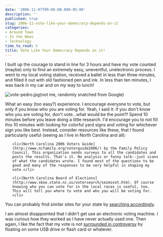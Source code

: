 ```yaml
---
date: '2006-11-07T09:06:00.000-05:00'
description: ''
published: true
slug: 2006-11-vote-like-your-democracy-depends-on-it
categories:
- Around Town
- In the News
- Technology
time_to_read: 5
title: Vote Like Your Democracy Depends on it!
---
```


I built up the courage to stand in line for 3 hours and have my vote counted (maybe) only to find an extremely easy, uneventful, unelectronic process. I went to my local voting station, received a ballet in less than three minutes, and filled it out with old fashioned pen and ink. In less than ten minutes, I was back in my car and on my way to lunch!



![vote-pedro.jpg](vote-pedro.jpg)(not me, randomly snatched from Google)

What an easy (too easy?) experience. I encourage everyone to vote, but only if you know who you are voting for. Yeah, I said it: if you don't know who you are voting for, don't vote...what would be the point?! Spend 10 minutes before you leave doing a little research. I'd encourage you to not fill this 10 minutes with looking for colorful yard signs and voting for whichever sign you like best. Instead, consider resources like these, that I found particularly useful (seeing as I live in North Carolina and all):

<ul>

	<li>[North Carolina 2006 Voters Guide](http://www.ncfamily.org/voterguide2006/) by the Family Policy Council. This organization sends surveys to all the candidates and posts the results. That's it. No analysis or funny talk--just scans of what the candidates wrote. I found most of the questions to be good and many of the responses to be very helpful in shaping my vote.</li>

	<li>[North Carolina Board of Elections](http://www.sboe.state.nc.us/votersearch/seimsvot.htm). Of course knowing who you can vote for in the local races is useful, too. This will tell you where to vote and who you will be voting for.</li>

</ul>

You can probably find similar sites for your state by [searching accordingly](http://www.wassupy.com/voter%20guide%20my_state_here).

I am almost disappointed that I didn't get use an electronic voting machine. I was curious how they worked as I have never actually used one. Then again, I like the fact that my vote is not [surrounded in controversy](http://www.eff.org/Activism/E-voting/) by floating on some USB drive or flash card or whatever.